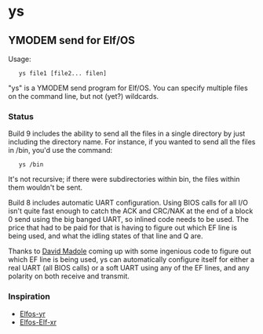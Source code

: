 # ys

## YMODEM send for Elf/OS

Usage:
```
   ys file1 [file2... filen]
```

"ys" is a YMODEM send program for Elf/OS. You can specify
multiple files on the command line, but not (yet?) wildcards.

### Status

Build 9 includes the ability to send all the files in a single directory
by just including the directory name. For instance, if you wanted to
send all the files in /bin, you'd use the command:

```
   ys /bin
```

It's not recursive; if there were subdirectories within bin, the files
within them wouldn't be sent.

Build 8 includes automatic UART configuration. Using BIOS calls for
all I/O isn't quite fast enough to catch the ACK and CRC/NAK at the
end of a block 0 send using the big banged UART, so inlined code needs
to be used. The price that had to be paid for that is having to figure
out which EF line is being used, and what the idling states of that line
and Q are.

Thanks to [David Madole](https://github.com/dmadole) coming up with some
ingenious code to figure out which EF line is being used, ys can 
automatically configure itself for either a real UART (all BIOS calls) 
or a soft UART using any of the EF lines, and any polarity on both
receive and transmit.

### Inspiration

* [Elfos-yr](https://github.com/dmadole/Elfos-yr)<br>
* [Elfos-Elf-xr](https://github.com/rileym65/Elf-Elfos-xr)<br>
